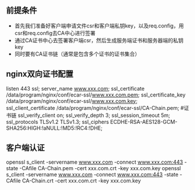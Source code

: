 ## 前提条件
- 首先我们准备好客户端申请文件csr和客户端私钥key，以及req.config，用csr和req.config去CA中心进行签署
- 通过CA证书中心去签署客户端csr，然后生成服务端证书和服务器端的私钥key
- 同时要有CA证书链（通常是包含多个证书的证书集合）

## nginx双向证书配置

listen 443 ssl;
        server_name www.xxx.com;
        ssl_certificate /data/program/nginx/conf/ecar-ssl/www.xxx.com.pem;
        ssl_certificate_key /data/program/nginx/conf/ecar-ssl/www.xxx.com.key;    
        ssl_client_certificate /data/program/nginx/conf/ecar-ssl/CA-Chain.pem;  #证书链
        ssl_verify_client on;
        ssl_verify_depth 3;
        ssl_session_timeout 5m;
        ssl_protocols TLSv1.2 TLSv1.3;
        ssl_ciphers ECDHE-RSA-AES128-GCM-SHA256:HIGH:!aNULL:!MD5:!RC4:!DHE; 
## 客户端认证

openssl s_client -servername www.xxx.com -connect www.xxx.com:443 -state -CAfile CA-Chain.pem  -cert xxx.com.crt -key xxx.com.key
openssl s_client -servername www.xxx.com -connect www.xxx.com:443 -state -CAfile CA-Chain.crt  -cert xxx.com.crt -key xxx.com.key
